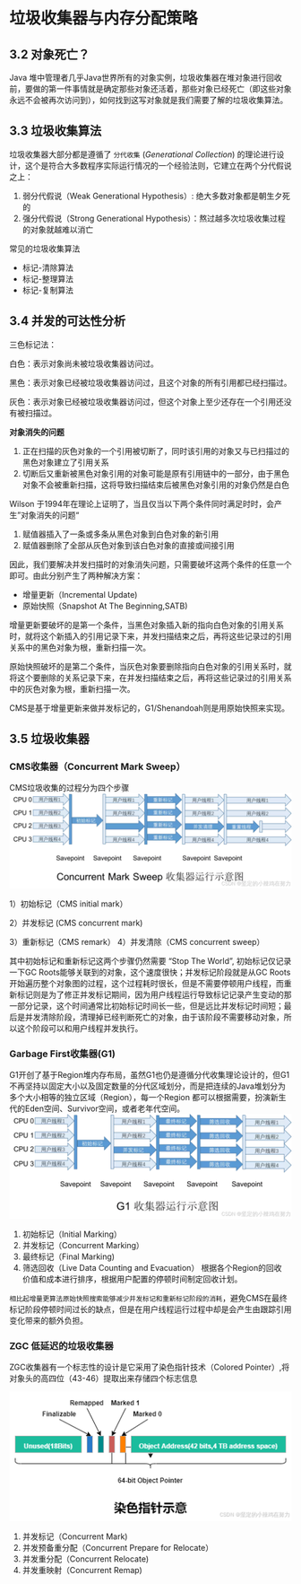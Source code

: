 # 垃圾收集器与内存分配策略

## 3.2 对象死亡？
Java 堆中管理者几乎Java世界所有的对象实例，垃圾收集器在堆对象进行回收前，要做的第一件事情就是确定那些对象还活着，那些对象已经死亡（即这些对象永远不会被再次访问到），如何找到这写对象就是我们需要了解的垃圾收集算法。
## 3.3 垃圾收集算法
垃圾收集器大部分都是遵循了 `分代收集` (*Generational Collection*) 的理论进行设计，这个是符合大多数程序实际运行情况的一个经验法则，它建立在两个分代假说之上：
1. 弱分代假说（Weak Generational Hypothesis）: 绝大多数对象都是朝生夕死的
2. 强分代假说（Strong Generational Hypothesis）：熬过越多次垃圾收集过程的对象就越难以消亡

常见的垃圾收集算法
- 标记-清除算法
- 标记-整理算法
- 标记-复制算法
## 3.4 并发的可达性分析
三色标记法：

白色：表示对象尚未被垃圾收集器访问过。

黑色：表示对象已经被垃圾收集器访问过，且这个对象的所有引用都已经扫描过。

灰色：表示对象已经被垃圾收集器访问过，但这个对象上至少还存在一个引用还没有被扫描过。

**对象消失的问题**
1) 正在扫描的灰色对象的一个引用被切断了，同时该引用的对象又与已扫描过的黑色对象建立了引用关系
2) 切断后又重新被黑色对象引用的对象可能是原有引用链中的一部分，由于黑色对象不会被重新扫描，这将导致扫描结束后被黑色对象引用的对象仍然是白色

Wilson 于1994年在理论上证明了，当且仅当以下两个条件同时满足时时，会产生”对象消失的问题“
1) 赋值器插入了一条或多条从黑色对象到白色对象的新引用
2) 赋值器删除了全部从灰色对象到该白色对象的直接或间接引用

因此，我们要解决并发扫描时的对象消失问题，只需要破坏这两个条件的任意一个即可。由此分别产生了两种解决方案：
- 增量更新（Incremental Update)
- 原始快照（Snapshot At The Beginning,SATB)

增量更新要破坏的是第一个条件，当黑色对象插入新的指向白色对象的引用关系时，就将这个新插入的引用记录下来，并发扫描结束之后，再将这些记录过的引用关系中的黑色对象为根，重新扫描一次。

原始快照破坏的是第二个条件，当灰色对象要删除指向白色对象的引用关系时，就将这个要删除的关系记录下来，在并发扫描结束之后，再将这些记录过的引用关系中的灰色对象为根，重新扫描一次。

CMS是基于增量更新来做并发标记的，G1/Shenandoah则是用原始快照来实现。

## 3.5 垃圾收集器
###  CMS收集器（Concurrent Mark Sweep）
CMS垃圾收集的过程分为四个步骤
![在这里插入图片描述](../images/f25f34faaf0e479aa00b115f8d9ed051.png)

   1）初始标记（CMS initial mark）

   2）并发标记 (CMS concurrent mark)

   3）重新标记（CMS remark）
   4）并发清除（CMS concurrent sweep）

其中初始标记和重新标记这两个步骤仍然需要 “Stop The World”, 初始标记仅记录一下GC Roots能够关联到的对象，这个速度很快；并发标记阶段就是从GC Roots 开始遍历整个对象图的过程，这个过程耗时很长，但是不需要停顿用户线程，而重新标记则是为了修正并发标记期间，因为用户线程运行导致标记记录产生变动的那一部分记录，这个时间通常比初始标记时间长一些，但是远比并发标记时间短；最后是并发清除阶段，清理掉已经判断死亡的对象，由于该阶段不需要移动对象，所以这个阶段可以和用户线程并发执行。

### Garbage First收集器(G1)
G1开创了基于Region堆内存布局，虽然G1也仍是遵循分代收集理论设计的，但G1不再坚持以固定大小以及固定数量的分代区域划分，而是把连续的Java堆划分为多个大小相等的独立区域（Region），每一个Region 都可以根据需要，扮演新生代的Eden空间、Survivor空间，或者老年代空间。
![在这里插入图片描述](../images/01d3b90d1f4649e2af7dd043a7c7fd8f.png)

1. 初始标记（Initial Marking）
2. 并发标记（Concurrent Marking）
3. 最终标记（Final Marking)
4. 筛选回收（Live Data Counting and Evacuation） 根据各个Region的回收
   价值和成本进行排序，根据用户配置的停顿时间制定回收计划。

`相比起增量更算法原始快照搜索能够减少并发标记和重新标记阶段的消耗`，避免CMS在最终标记阶段停顿时间过长的缺点，但是在用户线程运行过程中却是会产生由跟踪引用变化带来的额外负担。

### ZGC 低延迟的垃圾收集器
ZGC收集器有一个标志性的设计是它采用了染色指针技术（Colored Pointer）,将对象头的高四位（43-46）提取出来存储四个标志信息

![在这里插入图片描述](../images/6f4388bb55994cffa0a3b398be504322.png)

   1. 并发标记（Concurrent Mark)
   2. 并发预备重分配（Concurrent Prepare for Relocate）
   3. 并发重分配（Concurrent Relocate)
   4. 并发重映射（Concurrent Remap)
